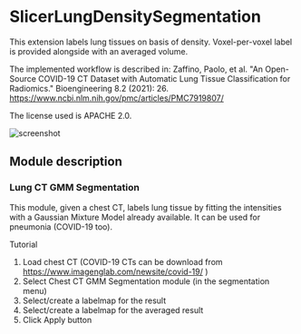 # SlicerLungDensitySegmentation
This extension labels lung tissues on basis of density.
Voxel-per-voxel label is provided alongside with an averaged volume.

The implemented workflow is described in:
Zaffino, Paolo, et al. "An Open-Source COVID-19 CT Dataset with Automatic Lung Tissue Classification for Radiomics." Bioengineering 8.2 (2021): 26.
https://www.ncbi.nlm.nih.gov/pmc/articles/PMC7919807/

The license used is APACHE 2.0.

![screenshot](https://raw.githubusercontent.com/pzaffino/SlicerDensityLungSegmentation/main/LungDensitySegmentation_screenshot.png)

## Module description

### Lung CT GMM Segmentation

This module, given a chest CT, labels lung tissue by fitting the intensities with a Gaussian Mixture Model already available. It can be used for pneumonia (COVID-19 too).

Tutorial

1. Load chest CT (COVID-19 CTs can be download from https://www.imagenglab.com/newsite/covid-19/ )
2. Select Chest CT GMM Segmentation module (in the segmentation menu)
3. Select/create a labelmap for the result
4. Select/create a labelmap for the averaged result
5. Click Apply button
